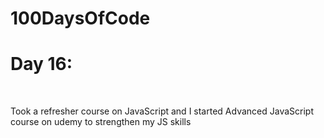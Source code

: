 # 100DaysOfCode

<h1> Day 16: </h1>
<br>
<p> Took a refresher course on JavaScript and I started Advanced JavaScript course on udemy to strengthen my JS skills </p>

